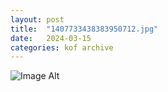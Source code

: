 ```yaml
---
layout:	post
title:	"1407733438383950712.jpg"
date:	2024-03-15
categories:	kof archive
---
```


![Image Alt](https://k0f.github.io/assets/1407733438383950712.jpg)